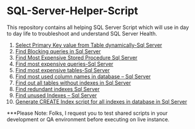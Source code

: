 # SQL-Server-Helper-Script
This repository contains all helping SQL Server Script which will use in day to day life to troubleshoot and understand SQL Server Health.

001. [Select Primary Key value from Table dynamically-Sql Server](https://github.com/dhruvsheth37/SQL-Server-Helper-Script/blob/master/001.%20Select%20Primary%20Key%20value%20from%20Table%20dynamically-Sql%20Server)
002. [Find Blocking queries in Sql Server](https://github.com/dhruvsheth37/SQL-Server-Helper-Script/blob/master/002.%20Find%20Blocking%20queries%20in%20Sql%20Server)
003. [Find Most Expensive Stored Procedure Sql Server](https://github.com/dhruvsheth37/SQL-Server-Helper-Script/blob/master/003.%20Find%20Most%20Expensive%20Stored%20Procedure%20Sql%20Server)
004. [Find most expensive queries-Sql Server](https://github.com/dhruvsheth37/SQL-Server-Helper-Script/blob/master/004.%20Find%20most%20expensive%20queries-Sql%20Server)
005. [Find most expensive tables-Sql Server](https://github.com/dhruvsheth37/SQL-Server-Helper-Script/blob/master/005.%20Find%20most%20expensive%20tables-Sql%20Server)
006. [Find most used column names in database – Sql Server](https://github.com/dhruvsheth37/SQL-Server-Helper-Script/blob/master/006.%20Find%20most%20used%20column%20names%20in%20database%20%E2%80%93%20Sql%20Server)
007. [Find out all tables without indexes in Sql Server](https://github.com/dhruvsheth37/SQL-Server-Helper-Script/blob/master/007.%20Find%20out%20all%20tables%20without%20indexes%20in%20Sql%20Server)
008. [Find redundant indexes Sql Server](https://github.com/dhruvsheth37/SQL-Server-Helper-Script/blob/master/008.%20Find%20redundant%20indexes%20Sql%20Server)
009. [Find unused Indexes – Sql Server](https://github.com/dhruvsheth37/SQL-Server-Helper-Script/blob/master/009.%20Find%20unused%20Indexes%20%E2%80%93%20Sql%20Server)
010. [Generate CREATE Index script for all indexes in database in Sql Server](https://github.com/dhruvsheth37/SQL-Server-Helper-Script/blob/master/010.%20Generate%20CREATE%20Index%20script%20for%20all%20indexes%20in%20database%20in%20Sql%20Server)

***Please Note: 
Folks, I request you to test shared scripts in your development or QA environment before executing on live instance.


